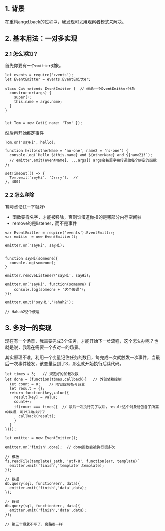 ## 1. 背景
在重构angel.back的过程中，我发现可以用观察者模式来解决。


## 2. 基本用法：一对多实现

### 2.1 怎么添加？

首先你要有一个`emitter`对象。
```
let events = require('events');
let EventEmitter = events.EventEmitter;

class Cat extends EventEmitter {  // 继承一个EventEmitter对象
  constructor(args) {
    super();
    this.name = args.name;
  }
}


let Tom = new Cat({ name: 'Tom' });
```

然后再开始绑定事件

```
Tom.on('sayHi', hello);

function hello(otherName = 'no-one', name2 = 'no-one') {
  console.log(`Hello ${this.name} and ${otherName} and ${name2}!`);  
  // emitter.emit(eventName[, ...args]) args会按顺序被传递给每个绑定的函数
};

setTimeout(() => {
  Tom.emit('sayHi', 'Jerry');  // 
}, 400)
```

### 2.2 怎么移除

有两点记住一下就好:
* 函数要有名字，才能被移除，否则谁知道你指的是哪部分内存空间啦
* remove的是listener，而不是事件
```
var EventEmitter = require('events').EventEmitter;   
var emitter = new EventEmitter();
 
emitter.on('sayHi', sayHi);
 

function sayHi(someone){
  console.log(someone);
}
 
emitter.removeListener('sayHi', sayHi);

emitter.on('sayHi', function(someone) {
    console.log(someone + '这个傻逼');
});
 
emitter.emit('sayHi','Hahah2');

// Hahah2这个傻逼
```

## 3. 多对一的实现

现在有一个场景，我需要完成3个任务，才能开始下一步流程，这个怎么办呢？也就是说，我现在需要一个多对一的场景。

其实原理不难，利用一个变量记住任务的数目，每完成一次就触发一次事件，当最后一次事件触发，该变量达到了3，那么就开始执行后续代码。
```
let times = 3;   // 规定好的加载次数
let done = (function(times,callback){   // 外部依赖控制
  let count = 0;    // 闭包控制私有变量
  let result = {};
  return function(key,value){ 
    result[key] = value;
    count++;
    if(count === times){  // 最后一次执行完了以后，result这个对象就包含了所需的数据，可以开始执行了
      callback(result);
    }
  }
})();

let emitter = new EventEmitter();

emitter.on('finish',done);  // done函数会被执行很多次

// 模板
fs.readFile(template)_path, 'utf-8', function(err, template){
  emitter.emit('finish','template',template);
}); 

// 数据
db.query(sql, function(err, data){
  emitter.emit('finish','data',data);
});

// 数据
db.query(sql, function(err, data){
  emitter.emit('finish','data',data);
});

// 第三个我就不写了，套路都一样
```
